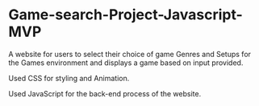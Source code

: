# Game-search-Project-Javascript-MVP

A website for users to select their choice of game Genres and Setups for the Games environment and displays a game based on input provided.

Used CSS for styling and Animation.

Used JavaScript for the back-end process of the website.
